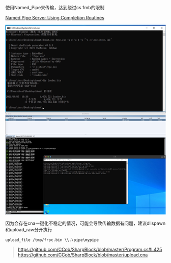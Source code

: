 使用Named_Pipe来传输，达到绕过cs 1mb的限制

[Named Pipe Server Using Completion Routines](https://docs.microsoft.com/en-us/windows/win32/ipc/named-pipe-server-using-completion-routines)

![](https://github.com/dust-life/test/blob/main/test1.png)
![](https://github.com/dust-life/test/blob/main/test.png)

因为会存在cna一键化不稳定的情况，可能会导致传输数据有问题，建议dllspawn和upload_raw分开执行

```
upload_file /tmp/frpc.bin \\.\pipe\mypipe
```

> https://github.com/CCob/SharpBlock/blob/master/Program.cs#L425
> https://github.com/CCob/SharpBlock/blob/master/upload.cna
